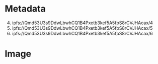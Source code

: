 # Metadata

4. ipfs://Qmd53U3s9DdwLbwhCQ1B4Pxetb3kef5A5fpS8rCVJHAcax/4
5. ipfs://Qmd53U3s9DdwLbwhCQ1B4Pxetb3kef5A5fpS8rCVJHAcax/5
6. ipfs://Qmd53U3s9DdwLbwhCQ1B4Pxetb3kef5A5fpS8rCVJHAcax/6

# Image
